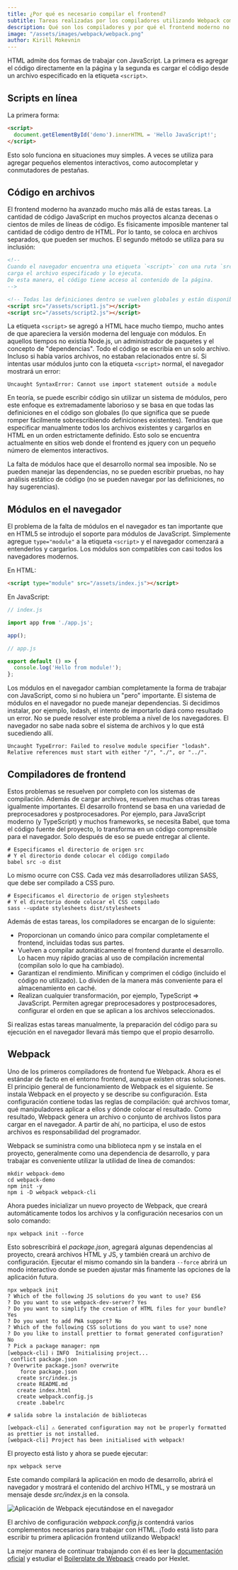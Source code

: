 ```yaml
---
title: ¿Por qué es necesario compilar el frontend?
subtitle: Tareas realizadas por los compiladores utilizando Webpack como ejemplo
description: Qué son los compiladores y por qué el frontend moderno no puede prescindir de ellos. Hablamos sobre los fundamentos de Webpack.
image: "/assets/images/webpack/webpack.png"
author: Kirill Mokevnin
---
```


HTML admite dos formas de trabajar con JavaScript. La primera es agregar el código directamente en la página y la segunda es cargar el código desde un archivo especificado en la etiqueta `<script>`.

## Scripts en línea

La primera forma:

```html
<script>
  document.getElementById('demo').innerHTML = 'Hello JavaScript!';
</script>
```

Esto solo funciona en situaciones muy simples. A veces se utiliza para agregar pequeños elementos interactivos, como autocompletar y conmutadores de pestañas.

## Código en archivos

El frontend moderno ha avanzado mucho más allá de estas tareas. La cantidad de código JavaScript en muchos proyectos alcanza decenas o cientos de miles de líneas de código. Es físicamente imposible mantener tal cantidad de código dentro de HTML. Por lo tanto, se coloca en archivos separados, que pueden ser muchos. El segundo método se utiliza para su inclusión:

```html
<!--
Cuando el navegador encuentra una etiqueta `<script>` con una ruta `src`,
carga el archivo especificado y lo ejecuta.
De esta manera, el código tiene acceso al contenido de la página.
-->

<!-- Todas las definiciones dentro se vuelven globales y están disponibles para todos los demás scripts -->
<script src="/assets/script1.js"></script>
<script src="/assets/script2.js"></script>
```

La etiqueta `<script>` se agregó a HTML hace mucho tiempo, mucho antes de que apareciera la versión moderna del lenguaje con módulos. En aquellos tiempos no existía Node.js, un administrador de paquetes y el concepto de "dependencias". Todo el código se escribía en un solo archivo. Incluso si había varios archivos, no estaban relacionados entre sí. Si intentas usar módulos junto con la etiqueta `<script>` normal, el navegador mostrará un error:

```
Uncaught SyntaxError: Cannot use import statement outside a module
```

En teoría, se puede escribir código sin utilizar un sistema de módulos, pero este enfoque es extremadamente laborioso y se basa en que todas las definiciones en el código son globales (lo que significa que se puede romper fácilmente sobrescribiendo definiciones existentes). Tendrías que especificar manualmente todos los archivos existentes y cargarlos en HTML en un orden estrictamente definido. Esto solo se encuentra actualmente en sitios web donde el frontend es jquery con un pequeño número de elementos interactivos.

<Banner name="intensive-devops" />

La falta de módulos hace que el desarrollo normal sea imposible. No se pueden manejar las dependencias, no se pueden escribir pruebas, no hay análisis estático de código (no se pueden navegar por las definiciones, no hay sugerencias).

## Módulos en el navegador

El problema de la falta de módulos en el navegador es tan importante que en HTML5 se introdujo el soporte para módulos de JavaScript. Simplemente agregue `type="module"` a la etiqueta `<script>` y el navegador comenzará a entenderlos y cargarlos. Los módulos son compatibles con casi todos los navegadores modernos.

En HTML:

```html
<script type="module" src="/assets/index.js"></script>
```

En JavaScript:

```javascript
// index.js

import app from './app.js';

app();

// app.js

export default () => {
  console.log('Hello from module!');
};
```

Los módulos en el navegador cambian completamente la forma de trabajar con JavaScript, como si no hubiera un "pero" importante. El sistema de módulos en el navegador no puede manejar dependencias. Si decidimos instalar, por ejemplo, lodash, el intento de importarlo dará como resultado un error. No se puede resolver este problema a nivel de los navegadores. El navegador no sabe nada sobre el sistema de archivos y lo que está sucediendo allí.

```
Uncaught TypeError: Failed to resolve module specifier "lodash".
Relative references must start with either "/", "./", or "../".
```

## Compiladores de frontend

Estos problemas se resuelven por completo con los sistemas de compilación. Además de cargar archivos, resuelven muchas otras tareas igualmente importantes. El desarrollo frontend se basa en una variedad de preprocesadores y postprocesadores. Por ejemplo, para JavaScript moderno (y TypeScript) y muchos frameworks, se necesita Babel, que toma el código fuente del proyecto, lo transforma en un código comprensible para el navegador. Solo después de eso se puede entregar al cliente.

```shell
# Especificamos el directorio de origen src
# Y el directorio donde colocar el código compilado
babel src -o dist
```

Lo mismo ocurre con CSS. Cada vez más desarrolladores utilizan SASS, que debe ser compilado a CSS puro.

```shell
# Especificamos el directorio de origen stylesheets
# Y el directorio donde colocar el CSS compilado
sass --update stylesheets dist/stylesheets
```

Además de estas tareas, los compiladores se encargan de lo siguiente:

* Proporcionan un comando único para compilar completamente el frontend, incluidas todas sus partes.
* Vuelven a compilar automáticamente el frontend durante el desarrollo. Lo hacen muy rápido gracias al uso de compilación incremental (compilan solo lo que ha cambiado).
* Garantizan el rendimiento. Minifican y comprimen el código (incluido el código no utilizado). Lo dividen de la manera más conveniente para el almacenamiento en caché.
* Realizan cualquier transformación, por ejemplo, TypeScript => JavaScript. Permiten agregar preprocesadores y postprocesadores, configurar el orden en que se aplican a los archivos seleccionados.

Si realizas estas tareas manualmente, la preparación del código para su ejecución en el navegador llevará más tiempo que el propio desarrollo.

## Webpack

Uno de los primeros compiladores de frontend fue Webpack. Ahora es el estándar de facto en el entorno frontend, aunque existen otras soluciones. El principio general de funcionamiento de Webpack es el siguiente. Se instala Webpack en el proyecto y se describe su configuración. Esta configuración contiene todas las reglas de compilación: qué archivos tomar, qué manipuladores aplicar a ellos y dónde colocar el resultado. Como resultado, Webpack genera un archivo o conjunto de archivos listos para cargar en el navegador. A partir de ahí, no participa, el uso de estos archivos es responsabilidad del programador.

Webpack se suministra como una biblioteca npm y se instala en el proyecto, generalmente como una dependencia de desarrollo, y para trabajar es conveniente utilizar la utilidad de línea de comandos:

```shell
mkdir webpack-demo
cd webpack-demo
npm init -y
npm i -D webpack webpack-cli
```

Ahora puedes inicializar un nuevo proyecto de Webpack, que creará automáticamente todos los archivos y la configuración necesarios con un solo comando:

```shell
npx webpack init --force
```

Esto sobrescribirá el *package.json*, agregará algunas dependencias al proyecto, creará archivos HTML y JS, y también creará un archivo de configuración. Ejecutar el mismo comando sin la bandera `--force` abrirá un modo interactivo donde se pueden ajustar más finamente las opciones de la aplicación futura.

```shell
npx webpack init
? Which of the following JS solutions do you want to use? ES6
? Do you want to use webpack-dev-server? Yes
? Do you want to simplify the creation of HTML files for your bundle? Yes
? Do you want to add PWA support? No
? Which of the following CSS solutions do you want to use? none
? Do you like to install prettier to format generated configuration? No
? Pick a package manager: npm
[webpack-cli] ℹ INFO  Initialising project...
 conflict package.json
? Overwrite package.json? overwrite
    force package.json
   create src/index.js
   create README.md
   create index.html
   create webpack.config.js
   create .babelrc

# salida sobre la instalación de bibliotecas

[webpack-cli] ⚠ Generated configuration may not be properly formatted as prettier is not installed.
[webpack-cli] Project has been initialised with webpack!
```

El proyecto está listo y ahora se puede ejecutar:

```shell
npx webpack serve
```

Este comando compilará la aplicación en modo de desarrollo, abrirá el navegador y mostrará el contenido del archivo HTML, y se mostrará un mensaje desde *src/index.js* en la consola.

![Aplicación de Webpack ejecutándose en el navegador](/assets/images/webpack/init-app.png)

El archivo de configuración *webpack.config.js* contendrá varios complementos necesarios para trabajar con HTML. ¡Todo está listo para escribir tu primera aplicación frontend utilizando Webpack!

La mejor manera de continuar trabajando con él es leer la [documentación oficial](https://webpack.js.org/guides/getting-started/#basic-setup) y estudiar el [Boilerplate de Webpack](https://github.com/hexlet-boilerplates/webpack-package) creado por Hexlet.
